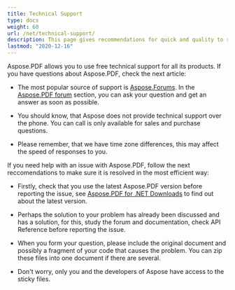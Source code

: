 ```yaml
---
title: Technical Support
type: docs
weight: 60
url: /net/technical-support/
description: This page gives recommendations for quick and quality to resolve your tasks using Aspose.PDF for .NET.
lastmod: "2020-12-16"
---
```

Aspose.PDF allows you to use free technical support for all its products. If you have questions about Aspose.PDF, check the next article:

- The most popular source of support is [Aspose.Forums](https://forum.aspose.com/). In the [Aspose.PDF forum](https://forum.aspose.com/c/pdf/10) section, you can ask your question and get an answer as soon as possible.

- You should know, that Aspose does not provide technical support over the phone. You can call is only available for sales and purchase questions.

- Please remember, that we have time zone differences, this may affect the speed of responses to you.

If you need help with an issue with Aspose.PDF, follow the next reccomendations  to make sure it is resolved in the most efficient way:

- Firstly, check that you use the latest Aspose.PDF version before reporting the issue, see [Aspose.PDF for .NET Downloads](https://www.nuget.org/packages/Aspose.PDF/) to find out about the latest version.

- Perhaps the solution to your problem has already been discussed and has a solution, for this, study the forum and documentation, check API Reference before reporting the issue.

- When you form your question, please include the original document and possibly a fragment of your code that causes the problem. You can zip these files into one document if there are several.

- Don't worry, only you and the developers of Aspose have access to the sticky files. 



